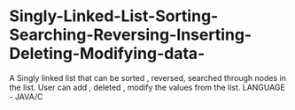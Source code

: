 # Singly-Linked-List-Sorting-Searching-Reversing-Inserting-Deleting-Modifying-data-
 A Singly linked list that can be sorted , reversed, searched through nodes in the list.
 User can add , deleted , modify the values from the list.
 LANGUAGE - JAVA/C
 
